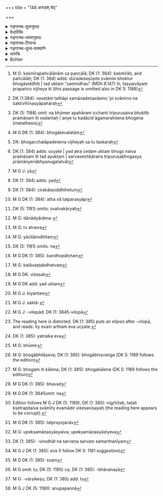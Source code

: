+++
title = "148 अजडश् चेद्"

+++

<details><summary>गङ्गानथ-मूलानुवादः</summary>

If the owner is neither an idiot nor a minor, and the property is used in his own country,—it becomes frustrated in law, and the user becomes entitled to the property.—(148)
</details>

<details><summary>मेधातिथिः</summary>

[^२३५]:
     M G DK (1: 384; 5.1188): dravyam

**जडः** अप्रतिपत्तिमान् । **पोगण्डो** बालः । प्राक् षोडशाद् बालः प्रोगण्ड इत्य् उच्यते । एतच् च स्वधनसंरक्षणासामर्थ्यकारणानाम् अन्येषाम् अप्य् उपलक्षणार्थम् । मद्यद्यूतविशक्तता, दीर्घरोगगृहीतता, तपःस्वाध्यायैकपरत्वम्, व्यवहारेष्व् अनैपुण्यम्, वागिन्द्रियाभावः, बाधिर्यम् — यस्यैते ऽसामर्थ्यहेतवः सन्ति न तदीये धने भोक्तुर् बहुतरेणापि कालेन स्वत्वम् आपद्यते । **विषये चास्य भुज्यते** । **अस्येति** धनिनः प्रत्यवमर्शः । **विषयः** काश्मीराणां कश्मीरः, पञ्चालानां च पञ्चालः[^२३६] । यदि भोक्ता च स्वामी चैकस्मिन्न् एव देशे वसेत् तथापि शक्तिविहीनस्यायं व्यवहारः । अत्रापि व्याख्याने प्रपञ्च एवायम्,[^२३७] अजडापोगण्डग्रहणस्य प्रदर्शनार्थतया व्याख्यातत्वात् । तेन यस्य जानतो यदुपेक्षाकारणं न संभाव्यते तदीयं धनं दश वर्षाणि भुञ्जानो भोक्तैवार्हति, तस्य तत्स्वम् इत्य् अवगन्तव्यम् । 


[^२३७]:
     DK (1:384): vasetāṃ tathāpi samānadeśavāsino 'pi svāmino na śaktivihīnasyāpahāraḥ


[^२३६]:
     M G: kaśmīrapañcālānāṃ ca pancālā; DK (1: 384): kaśmīrāḥ, and pañcālāḥ; DK (1: 384) adds: dūradeśeṣūṣite svāmini bhoktur bhogāsiddhiḥ | tad uktaṃ "saṃnidhau" (MDh 8.147) iti, tasyaivāyaṃ prapañco vijñeya iti (this passage is omitted also in DK 5: 1188)

> <u>ननु च</u> न भोगात् स्वत्वं युक्तम् । स्वत्वे सति भोगो युक्तः । भोगाद् धि स्वत्वे ऽव्यवस्था स्यात् । यश् चायम् अवधिर् दश वर्षाणीति, स स्मृत्यन्तरेण न सर्वस्मिन् धन इष्यते । किं तर्हि, "पश्यतो ऽब्रुवतो भूमेर् हानिर् विंशतिवार्षिकी" (य्ध् २.२४) इति । अन्ये तु विंशतिवार्षिकेणापि भोगेन न भूमेर् अपहारम् इच्छन्ति त्रिपुरुषैव भुक्तिः प्रमाणम् इति वदन्तः (च्ड़्। न्स्म् १.८१) । अन्ये तु कदाचिद् आगमरहितेन भोगे न[^२३८] स्वाम्यम् अनुमन्यन्ते । एवं ह्य् आहुः- 


[^२३८]:
     DK (5: 1188) omit: na bhūmer apahāram icchanti tripuruṣaiva bhuktiḥ pramāṇam iti vadantaḥ | anye tu kadācid āgamarahitena bhogena (metathesis)

- अनागमं च यो भुङ्क्ते बहून्य् अब्दशतान्य् अपि" । (न्स्म् १.७६* अद्दितिओन्)

तथा-

- संभोगो यत्र दृश्येत न दृश्येतागमः क्वचित् ।

- आगमः कारणं तत्र न संभोग इति स्थितिः ॥ (म्ध् ८.२००)

त्रिपुरुषभुक्तिवादिनस् तावद् एवं पठन्ति ।

- यद् विनागमम् अत्यन्तं भुक्तं पूर्वैस् त्रिभिर् भवेत् ।

- न तच् छक्यम् अपाहर्तुं क्रमात् त्रिपुरुषागतम् ॥ (न्स्म् १.८१)

अस्यायम् अर्थः- आगमो दानादिः । असति तस्मिन् यद् भुक्तं पितृपितामहप्रपितामहैस् तच् चतुर्थस्य सिध्यति, न तु विंशत्या वर्षैः । तत्रान्यत्रोक्तम् ।

- आदौ तु कारणं दानं मध्ये भुक्तिस् तु सागमा ।

- अन्ते तु बुक्तिर् एवैका प्रमाणं स्थावरे भवेत् ॥

तृतीयस्य बोगात् सिद्धिः, न प्रथमद्वितीययोः पितृपितामहयोः । अस्यापि न विंशतिवर्षैर् भोगः प्रमाणम् । अन्ये त्व् आगमरहितस्य वार्षशतिकस्यापि भोग्यस्याप्रामाण्यम् अनुमन्यन्ते । तथा चाहुः ।

- अनागमं तु यो भुङ्क्ते बहून्य् अब्दशतान्य् अपि ।

- चौरदण्डेन तं पापं दण्डयेत् पृथिवीपतिः ॥

- भोगं केवलतो[^२३९] यस् तु कीर्तयेन् नागमं क्वचित् ।


[^२३९]:
     M G DK (1: 384): bhogakevalatāṃ

- आगमः कारणं तत्र न संभोग इति स्थितिः[^२४०] ॥ (न्स्म् १.७६* अद्दितिओन्)


[^२४०]:
     DK: bhogacchalāpadeśena vijñeyaḥ sa tu taskaraḥ

- [^२४१] । यत्[^२४२] तु "बहून्य् अब्दशतानि" इति, तद् आहर्तृविषयम्[^२४३] आत्मीयम् एव बोगम् चिरकालत्वे हेतुम्[^२४४] आह- तस्य पितृपितामहभोगेन विना न सिद्ध्यतीत्य् अर्थः । कथं पुनर् एकस्यानेकाब्दशतो भोगः पुरुषस्य । नैष दोषः । चिरकालप्रतिपादनपरा बहुत्ववचनाः शतं सहस्रम् इत्यादयः शब्दाः । यथा "शतायुर् वै पुरुषः शतवीर्यः शतेन्द्रियः" (ऐत्ब् २.१७) इति । एतद् उक्तं भवति- विंशतिवार्षिकाद् भोगाद् अधिकाद् अपि न प्रथमभोक्तुर् भोगात् स्वत्वसिद्धिः । अर्थात् पुत्रस्यापि[^२४५] न सिद्ध्यतीति यथाश्रुतम् एव । न हि बहुष्व् अब्दशतेष्व् आगमस्मरणं संभवति । ततश् च चिरन्तनदेवायतनब्राह्मणमठग्रामा राजभिर् अपह्रियेरन् । लेख्यशासनम् अपि राजाधिकृतलेखकलिखितम् इति चिरन्तनेषु नैव प्रत्यभिज्ञायेत । कूटशासनम् अपि संभाव्येत । तस्माच् चिरन्तनो भोगः स्वत्वकार्यः[^२४६] स्वत्वस्य दानाद्यागमसंभावनाया[^२४७] ज्ञापको हेतुः, न तु कारकः । अत एव भुक्तिः प्रमाणमध्ये पठिता- 


[^२४७]:
     M G: dānādyārāma-


[^२४६]:
     DK (5: 1181) omits: svatvakāryaḥ


[^२४५]:
     M G DK (1: 384): atha vā tatparasyāpi


[^२४४]:
     DK (1: 384): cirakālasiddhihetum


[^२४३]:
     DK (1: 384) adds: yad


[^२४२]:
     M G J: yā


[^२४१]:
     DK (1: 384) adds: ucyate | yad atra cedam uktaṃ bhogo naiva pramāṇam iti tad ayuktam | sarvasmṛtikāraira tripuruṣabhogasya prāmāṇyenābhyanugatatvāt

- लिखितं साक्षिणो भुक्तिः प्रमाणं त्रिविधं स्मृतम् । इति । (न्स्म् १.६५)

न तु स्वत्वकारणमध्ये- "सप्तवित्तागमाः" (म्ध् १०.११५) इति, "श्रुतशौर्यतपःकन्या" (न्स्म् १.४१) इत्यादौ च । अथ वा यत्र बलादि भोगकारणं संभाव्यते तद्विषयम् एतत् "अनागमम्" (न्स्म् १.७६* अद्दितिओन्) इत्यादि । अत्रैव[^२४८] प्रकरणे पठितम्-


[^२४८]:
     M G: tv atraiva

- अन्वाहितं हृतं[^२४९] न्यस्तं बलावष्टब्धयाचितम् ।


[^२४९]:
     M G: yācitānvāhitaṃ

- अप्रत्यक्षं च यद् भुक्तं षड् एतान्य् आगमं विना ॥ इति । (न्स्म् १.७९)

> <u>ननु च</u> "आधि सीमा" (म्ध् ८.१४९) इत्य् अनेनैवायम् अर्थः सिद्धः ।

- <u>न,</u>[^२५०]<u> उक्तस्य</u> कालस्य त्रिपुरुषं यावद् भुङ्क्ते स एवार्थः । अयं तु तत उत्तरकालम् अपि निवृत्त्यर्थम् आरभते । तथा च "बहून्य् अब्दशतानि" इत्य् अत्र वचनम् । "अन्वाहितम्" यत् प्रकटम्, अन्यथा प्रदर्श्यान्तर्हितम् अन्यद् अवस्थाप्यते । "हृतम्"[^२५१] रात्रौ संधिभेदछलादिना । "बलावष्टब्धम्"[^२५२] प्रसह्येति शेषः[^२५३] । शिष्टं प्रसिद्धम् ।


[^२५३]:
     M G DK: viśeṣaḥ


[^२५२]:
     M G: balāvaṣṭabdhatvaṃ


[^२५१]:
     M G DK (1: 385): bandhopāhṛtam


[^२५०]:
     DK (5: 1181) omits: na

- <u>यदि</u> त्रिपुरुषा भुक्तिः प्रमाणं कस् तर्हि[^२५४] "पश्यतो ऽब्रुवतो भूमेर् हानिर् विंशतिवार्षिकी" (य्ध् २.२४) इत्य् अस्यार्थः । 


[^२५४]:
     M G DK add: yad uktam

- <u>केचिद्</u> आहुः । इयन्तं[^२५५] कालं भुञ्जानस्य सति लेख्यदोषादौ शक्ताभियुक्तादिकृतत्वं[^२५६] क्रमाक्षरविलोपाद्[^२५७] असत्यनयाभ्याम् अधमर्ण[^२५८] उच्यते । संदिग्धरूपम् अपि लेख्यम् इयता भोगकालेन निश्चीयते । 


[^२५८]:
     The reading here is distorted. DK (1: 385) puts an elipsis after -vilopā, and reads: ity evam artham eva ucyate.


[^२५७]:
     M G J: -vilepād; DK (1: 3845-vilopā


[^२५६]:
     M G J: saktā-


[^२५५]:
     M G J: kiyantaṃ

- <u>अन्ये</u> त्व् आहुः । यत्रैव[^२५९] ताम् एव भूमिम्[^२६०] एकस्य बन्धायार्पयति, ताम् एव चापरस्य । एकस्याद्यं प्रमाणम्, अपरस्य पाश्चात्यम् । तत्र सत्य् अपि प्रामाण्यस्याद्यत्वे पाश्चात्यो विंशतिवार्षिको भोगो बलवान् । 


[^२६०]:
     M G: bhūmir


[^२५९]:
     DK (1: 385): yatraika eva 

- <u>एतच् चायुक्तम्</u>, येनैव स्वीकृतो बन्धस् तथैव सः, "आधेः स्वीकरणात् सिद्धिः" (य्ध् २.६२) इति वचनात् । स्वीकारश् च भूमेर् भोगाभिलाषैव[^२६१] तेनेदृशे विषये स्वल्पेनापि कालेन[^२६२] बन्धसिद्धिः । एतद् एवाभिप्रेत्योक्तम्-


[^२६२]:
     M G: bhogam iti kālena; DK (1: 385): bhogakālena (DK 5: 1189 follows the edition)


[^२६१]:
     M G: bhogābhilāṣeva; DK (1: 385): bhogābhiṣvaṅga (DK 5: 1189 follows the edition)

- विद्यमाने ऽपि लिखिते जीवत्स्व् अपि हि साक्षिषु ।

- विशेषतः स्थावराणां यन् न भुक्तं न तत् स्थिरम् ॥ इति । (न्स्म् १.६८)

विशेषग्रहणं गवाश्वादाव् अभुजमाने ऽपि नासिद्धिः, यतस् ते नावशयं भोग्याः । तथा हि भवेत्-[^२६३] गौर् गर्भं न[^२६४] गृह्णाति, कीदृशो ऽस्या अतो भोगः । भूमिस् तु सर्वदा फलदेति भोगलाभम् अन्तरेण न बन्धत्वसिद्धिः । तत्रापि कथंचिद् उपेक्ष्यमाणस्य तु यच्छतः प्रथमभोगकाल एव यदि द्वितीयेनाधिग्राहकेण संनिकर्षादिना स्वीकृतः स्यात्, इतरेण वाद्यप्रमाणवता देशविप्रकर्षात् कार्यव्यासङ्गाद् वा न स्वीकृतस् तदा विचार्यते नेयता तदसिद्धिः । यदा तु गृहीताधिर् एव समनन्तरं राज्ञा प्रव्राजितो महान्तं व्याधिम् आससाद, न वास्यान्यो ऽर्थरक्षाद्यधिकृतः कश्चिद् अस्ति, स चिरेणाप्य् आगतः सिद्धाव् अपि निरुपधिप्रमाणकाले लभत एव स्वीकृतम् अप्य् अन्येन ।


[^२६४]:
     M G DK (1: 3845omit: na


[^२६३]:
     M G DK (1: 385): bhavad

- <u>अन्ये तु,</u> भ्रातॄणां न्यूनाधिकविभक्तानां पुनर्विभागः समीकरणार्थ उक्तः । स विंशतिवर्षेभ्य ऊर्ध्वं नास्तीत्य् एवमर्थम् इदम् आहुः । एतावन्मात्रफलत्वे तत्रैवाभिधानम् उचितम् । सामान्याभिधानं तु प्रकरणोत्कर्षेणान्यविषयताम् अपि ज्ञापयति ।

- <u>अपरे तु,</u> "खिलीभूता भूमिर् येन क्षेत्रीकृता तत्र भूमिस्थानोपभोग उक्तः । स चेद् एतावन्ति वर्षाणि निगृहीतस् तथा सूत्रक्षेत्रयन्त्रैश् च स्वामी भूमित्वेन स च विषयः "[^२६५] इत्य् एवम् आहुः । 


[^२६५]:
     Edition follows M G J DK (5: 1189); DK (1: 385): nigṛhītaḥ, tataḥ kṣetrapitaiva svāmīty evamādir viśeṣaviṣayaḥ (the reading here appears to be corrupt).

- इहभवन्तस् त्व् आहुः- यौ समानदेशौ समानसामर्थ्यौ समानस्वभावौ समानधनौ तुल्यप्रयोजनाव्[^२६६] अपरस्परसंबन्धिनौ तयोर् अन्यतरस्येतरेण भुज्यमानम् इयन्तम् अवधिं समक्षम् उपेक्षमाणस्यास्य नैव[^२६७] स्थावरेषु स्वाम्यम् । किं तु त्रिपुरुषभुक्तिविरोधात् सर्वेण सर्वम्[^२६८] । विरुद्धे ह्य् एते स्मृती । ते न किम् अपि कल्पनम् अर्हतः, येनास्ति च स्वाम्यम्, नास्ति चेत् किंचिद् युज्यते । तत एवं[^२६९] व्यवस्था युक्ता । यद्य् अपि सत्वागमकारणानि बहूनि सन्ति दानविक्रयबन्धकारणादीनि, तथाप्य् अनुपलभ्यमानकारणविशेषे विंशतिवार्षिकभोगे ऽनन्तरादर्शितविषये बन्धरूपताभ्युपगन्तुं युक्ता । चञ्चलं भोग्यं च स्वत्वम् । वस्त्वपचये तत्प्रत्याहर्तुं लभ्यते । ततश् च त्रिपुरुषा भुक्तिः सर्वस्य स्वत्वम्[^२७०] आपादयति । दानविक्रयसंभावना तु[^२७१] यावत्य् एव सा वार्षिकी भविष्यति । विंशतिवार्षिके[^२७२] भोगे न किंचिद् अनुपपन्नम्[^२७३] । 


[^२७३]:
     M G J DK (5: 1190): anupapannā


[^२७२]:
     M G: -vārṣikeṣu; DK (1: 385) add: tu


[^२७१]:
     M G omit: tu; DK (5: 1190) ca; DK (1: 385): -bhāvanayā


[^२७०]:
     M G DK (1: 385): svam


[^२६९]:
     M G J DK (1: 385): eva (I follow DK 5: 1181 suggestion)


[^२६८]:
     DK (1: 385): -virodhāt na sarveṇa sarvaṃ samarthanīyam


[^२६७]:
     M G: upekṣamāṇasyāsyaiva; upekṣamāṇasyāstyeva


[^२६६]:
     M G DK (1: 385): tatprayojanāv

यत्रोभाव् अप्य् आगमम् अन्तरेण भोगमात्रबलात् प्रवृत्तौ तत्र पूर्वो भोगश् चिरन्तनो ऽपि विंशतिवर्षभोग्येन[^२७४] सांप्रतिकेन निरुपाधिना बाध्यते । दण्डपूर्विकयात्रागत[^२७५] इयत्कालो भोगः त्रिपुरुषागताया भुक्तेर् भाधक इत्य् उक्तं भवति ।  

**भग्नं तद् व्यवहारेणेति** । व्यवहारग्रहणं धर्मनिवृत्त्यर्थम् । तेन यदि कथंचिज् जानीते तदा जीयेत । तदापि त्व् अनेन[^२७६] उपनिधिभोगज्ञापने प्रमाणं नास्ति, तेन व्यवहरतो जीयन्त्,। तद्धर्मो नास्ति, तादृशेन भोगेनापि हतः[^२७७] इति, तिष्ठत्व् एतत् ॥ ८.१४८ ॥
</details>

<details><summary>गङ्गानथ-भाष्यानुवादः</summary>

This verso is supplementary to what has been said (in the preceding verse) regarding the man not deserving to recover the property—‘*if he is neither an idiot nor a minor*.’ One who is devoid of intelligence is called as ‘*idiot*;’ and one who is still a child is a‘*minor*;’ one who has not reached his sixteenth year is called a ‘*minor*.’

What is mentioned here is only by way of illustration, standing, as it docs, for those conditions that make one unable to protect his own interests; such conditions for instance, as disability due to wine or gambling, protracted illness, being taken up entirely by austerities and study, want of business-capacity, deafness.

In the case of the property of persons suffering from such disabilities, even prolonged using does not create ownership in the person using it.

‘*Is used in his country*’.—The term ‘*his*’ refers to the actual owner. The ‘*country*’ of the Kaśmiri people is Kaśmir, that of the inhabitant of Pañcāla is Pañcāla. The sense is that—‘if both the owner and the user are inhabitants of the same country.’

What is meant is that the rule laid down applies to the case of persons suffering from a disability; all the rest are mere details in the explanation; as it has been already pointed out that the mention of the ‘idiot’ and the ‘minor’ is merely indicative. Hence the sense is that—‘in cases where it is possible for the owner to know that his property is being enjoyed by another, if the latter continues to enjoy it for ten years, then he becomes entitled to it,—*i.e*., the ownership passes over to him.’

*Objection*.—(A) “It is not right that *enjoyment* or *possession*
should lead to ownership; on the contrary, it is *ownership* that leads to *possession*. If *possession* were to lead to *ownership*, there would be confusion. (B) further, as regards the limit of tea years that has been set forth, other Smṛti-texts do not admit this in the case of all kinds of property. For instance—‘in the case of landed property ownership ceases after *twenty years*, if the owner sees it being enjoyed and says nothing’—says Yājñavalkya (*Vyavahāra*, 24). Others again do not admit the passing away of ownership even after twenty years of adverse possession. They say—‘If one enjoys, without title, a property even for hundreds of years, he should be punished by the king with the penalty due to thieves’ (Nārada, 87);—and again, ‘Where possession is found, but no title for it, the rule is that it is the title, and not the possession, that should form the ground of ownership.’ (Nārada, 84).”

Those who hold to the view of possession for three generations (leading to the passing over of ownership) quote the following text—‘Even in the absence of title, if a property has been in total possession for three generations, it cannot be recovered, having passed from one generation to another for three generations’ (Nārada, 91). And the meaning of this is as follows:—‘Authority’ means a deed of gift or some such document;—in the absence of such proof, what has been enjoyed by the father, grandfather, and great-grandfather, becomes the property of the fourth generation; and it is not so after twenty years only. Elsewhere again we read—

‘The best authority consists in a gift-deed, possession accompanied by title is the second, and possession is the last,—in connection with immovable property.’ Now, it is in the case of the third generation—and not in that of father and grandfather only—that ownership would be established by possession only:—but in his case also it is not possession during twenty years only. Others again hold that mere possession—even though extending over a hundred years—cannot be regarded as a ground for ownership; and in support of this they quote the following texts:—(*a*) ‘If a person enjoys a property without title,—even for hundreds of years, he should be punished with the penalty of a thief’ (Nārada, 87); (*b*) ‘If one man puts forward only possession, and no title, he should be regarded as a thief’ (Nārada, 86); (*c*) “The law is that it is authority, and not possession, that forms the ground of ownership’ (Nārada, 84). What has been referred to above in regard to possession extending over ‘hundreds of years’ (not being a right ground), is long-extending possession by one and the same person; and such possession cannot establish one’s ownership, unless there has been possession by his father and grandfather also.

“But how can one person possess a property for *hundreds of years*?”

There is no force in this objection. Such expressions as ‘hundred years,’ ‘thousand years’ and the like are used only in the sense of
*long periods of time*; *e.g*., in such statements—‘The man lives for a
hundred years, of hundred glories and hundred organs.’

The upshot of all this is that in the case of the first generation of the possessor, mere possession, even though extending over a period of twenty years or more, does not establish *ownership*,—which means that the son of such a possessor also does not acquire the ownership; and thus the meaning of the texts is just as is directly signified by their words.

As a matter of fact, it is not possible for the ‘Title’ of possession to be remembered for ‘several hundred years’: so that if the production of such title were insisted upon, kings would come to confiscate all those properties that may have belonged of yore to temples, Brāhmaṇas, monasteries and village-communities. As for written land-grants, these also could not have their writings verified and recognised, after the lapse of a long time, as actually written by the king’s scribes; and the grants themselves might be suspected to be forged. Hence long-standing possession is regarded as indicative of the presence of valid title in the shape of a gift-deed and the like, and it is for this reason that possession has been mentioned among ‘proofs’ in the text—‘There are three grounds of ownership—documentary evidence, witnesses and possession’ (Nārada, 69),—and not as a ‘ground of ownership,’ which are mentioned in the text—‘There are seven marks of acquiring property’ (Manu, 10.115), and also in the text—‘Learning, Bravery, Austerity, Daughter, etc., etc.’

Or the assertion of Nārada—‘If a man enjoys a property without authority, etc.’—may be taken as referring to a case where there is suspicion of forcible possession; as in the same context we find the text—’ (1) Misrepresented Deposits, (2) Stolen goods, (3) Deposits, (4) Goods retained forcibly, (5) What is obtained by begging, and (6) What is possessed secretly,—these six are property possessed without title’ (Nārada, 92).

“But this has been already declared in another text:—

‘Deposits, Boundaries, etc.’ (Manu, 8.159, and Nārada, 8).” What these latter texts refer to is possession during three generations only, and the text under consideration precludes the propriety of possession beyond that also; as is clearly indicated by the phrase ‘for several hundred years.’

In the text under consideration, ‘*anvāhitam*,’ ‘Misrepresented Deposits,’ stands for an article which is actutally pledged in a form different from that in which it was shown at the time of the transaction;—‘stolen goods’ for what is obtained by fraud or by breaking through a wall at night, and so forth; while ‘forcible retention’ implies the use of force; this is the difference between the two;—the rest is quite clear.

“If it is only *possession for three generations* that is a ground for title, what then is the meaning of the text—‘One loses his ownership over land, if he sees it being enjoyed by another, without saying anything’ (Yājñavalkya, *Vyavahāra*, 24).”

Some people offer the following explanation:—The text refers to the case where the man has been in possession of a property for some time, and a documentary flaw, or some such vitiating element, happens to be detected,—*e.g*., it is found that it was executed under pressure, or some letters are found to have been rubbed out, and so forth;—as ‘twenty years’ is ample time for the ascertaining of the exact nature of the suspicious document.

Others however explain it as referring to the case where the man offers the same plot of land as pledge to one person, after having previously pledged it to another,—and the title of the one is prior to that of the other; and what is meant is that in such a case, notwithstanding the priority of the title, greater validity attaches to the ‘possession’ by the other person, if it has continued for twenty years.

This however is not right; for it has been declared that, when a person hits accepted a pledge, it means that it has been accepted as ‘deposit’; and in the case of land, this acceptance implies a desire for possession; so that in a case like this, the character of the ‘pledge’ becomes established by possession during a short time also. It is with reference to such cases that we have the declaration—‘What a man is not possessed of, that is not his own; even though there be documentary proof and witnesses Ire living; specially in the case of immovables’ (Nārada, 77). The term ‘*specially*’ implies that in the case of cows, horses, etc., there *is* ownership even without ‘possession’ or ‘use’; as these latter are not always *used*; and one does not always know what benefits he may derive from such pledges as these latter. In the case of land on the other hand, it yields its produce at all times; and hence in the absence of actual ‘use’ or ‘possession,’ the fact of its having been ‘pledged’ cannot be established.

If the pledger ignores the fact of his having pledged the land to one person, and offers it to another, even during the period of its possession by the first pledgee,—and the second pledgee also has accepted it,—while the former pledgee, either through the distraction of other business or on account of the distance of the place, has failed to ‘accept’ and take possession of it,—in such a case the circumstances do not deprive the first pledgee of his right over the land. When, however, immediately after having received the deposit, the man Is banished by the king, or is attacked by serious illness, and there is no authorised person to look after his property,—if the man returns after a long time, if he can prove his clear title to it, he does obtain possession of the land, even though in the meantime it may have been pledged to another person.

Others explain the text as referring to the subject of the revision and equalising of the shares of brothers, who have separated and divided their property in unequal shares (twenty years ago); the meaning being that there can be no such revision after twenty years.

But if this were all that is meant, this should have occurred under the context dealing with that subject. In fact, a general statement, made apart from a particular context, indicates that it pertains to other subjects also.

Others again take it as referring to the case of ‘possession’ where an uncultivated plot of land has been cultivated by a man; and they declare that in this case if the possession has continued for twenty years, and its exact extent has not been checked by means of chains and surveying instruments,—then all this checking cannot he done after the lapse of that time.

The revered teachers however explain as follows:—When two men, inhabitants of the same place, possessing similar powers, similar natures, equal wealth,—not related to one another,—happen to have the same interest in a certain immovable property,—if one of them permits the other to enjoy it during the said time (twenty years), the former retains no right over the property.

This however would be incompatible with the rule laying down the period as ‘three generations.’

Thus then, in as much as the various rules bearing upon the subject are found to be incompatible with one another,—which incompatibility cannot be set aside by any assumptions,—what has got to be ascertained in each case is if there is any clear title to ownership,—and in the event of there being none, if the property is in the possession of another party; if it is, then the decision must proceed on the basis of such possession only.

Though there are several kinds of titles to ownership,—such as gift, sale, pledge and so forth,—yet in the event of none of these titles being present, if it is shown that there has been possession extending over twenty years, without break, the right course is to regard it as a case of ‘pledge.’ Such ownership based upon possession is ephemeral, and can be set aside if there is deterioration in the property concerned. (?) Thus it is that possession during three generations creates the rights of ownership in all cases; possibility of gift or sale, etc., also there could be only for one year. So that in the case of possession for twenty years, there is no incongruity at all.

In a case however where both persons are absolutely without title, and are asserting themselves by mere force,—the prior possession, even though of longer standing, is set aside by the twenty years’ possession, which is more recent and hence free from all suspicion. That is to say, possession during three generations is set aside in favour of possession, the exact period of whose duration is precisely ascertainable.

‘*Becomes frustrated in law*’;—the phrase ‘*in law*’ is added in order to preclude the notion of its being ‘morally right.’ For if some flaw in the possession were detected, the possession could be defeated; so that if the possessor bases his case entirely upon the circumstance that there is no evidence forthcoming to show that his possession is fraudulent,—his victory cannot be regarded as morally right; so the fact remains that the other party loses his case simply on account of the said possession.—(148)
</details>

<details><summary>गङ्गानथ-टिप्पन्यः</summary>

This verse is quoted in *Aparārka* (p. 632), which adds that, if the
user of the property knows that it rightfully belongs to another, then,
even though he may have acquired ownership by legal usage
(*vyavahārēṇa*), yet he should hand it over to the rightful owner;—in
*Smṛtisāroddhāra* (p. 334);—in *Smṛticandrikā* (Vyavahāra, p. 15b);—and
in *Vīramitrodaya* (Vyavahāra, 66a).
</details>

<details><summary>गङ्गानथ-तुल्य-वाक्यानि</summary>

**(verses 8.147-148)  
**

See Comparative notes for [Verse
8.147].
</details>

<details><summary>भारुचिः</summary>

अजडश् चेद् अपो[गण्ड इति ए]तौ स्वधनान्वेषणाय पर्याप्तौ, न तु जडः, पोगण्डो वा, शक्तिविकल्पत्वात् । विषये चान्यस्य भुज्यते चक्षुषः नाप्रकाशम् । अथ वा स्वविषये नान्य[विषये], न प्रोषीतस्य । एवं च सति पश्यतः समर्थस्य [स]तो भुज्यमानं स्वद्रव्यम् उपक्षया युक्तस् तदपहारो दशवर्षभोगेन । अजडापोगण्डग्रहणेन चान्यद् अपि {स्वध]नान्वेषणव्यासङ्गकारणम् अपाटवादि गृह्यते । सत्रदीक्षादिव्यासङ्गकारणम् अभिहितं विज्ञेयम् । दशवर्षभोगेन स्वीकरणापवादार्थम् इदम् आरभ्यते ॥ ८.१४७ ॥
</details>

<details><summary>Bühler</summary>

148	If (the owner is) neither an idiot nor a minor and if (his chattel) is enjoyed (by another) before his eyes, it is lost to him by law; the adverse possessor shall retain that property.
</details>
